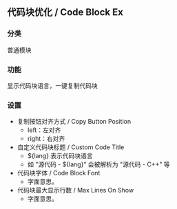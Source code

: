 ## 代码块优化 / Code Block Ex

### 分类
普通模块

### 功能
显示代码块语言，一键复制代码块

### 设置
 - 复制按钮对齐方式 / Copy Button Position
    - left：左对齐
    - right：右对齐
 - 自定义代码块标题 / Custom Code Title
    - ${lang} 表示代码块语言
    - 如 "源代码 - ${lang}" 会被解析为 "源代码 - C++" 等
 - 代码块字体 / Code Block Font
    - 字面意思。
 - 代码块最大显示行数 / Max Lines On Show
    - 字面意思。